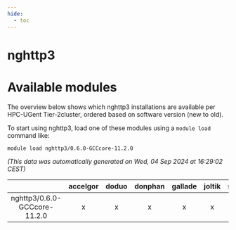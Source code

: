 ```yaml
---
hide:
  - toc
---
```


nghttp3
=======

# Available modules


The overview below shows which nghttp3 installations are available per HPC-UGent Tier-2cluster, ordered based on software version (new to old).

To start using nghttp3, load one of these modules using a `module load` command like:

```shell
module load nghttp3/0.6.0-GCCcore-11.2.0
```

*(This data was automatically generated on Wed, 04 Sep 2024 at 16:29:02 CEST)*  

| |accelgor|doduo|donphan|gallade|joltik|shinx|skitty|
| :---: | :---: | :---: | :---: | :---: | :---: | :---: | :---: |
|nghttp3/0.6.0-GCCcore-11.2.0|x|x|x|x|x|-|x|
